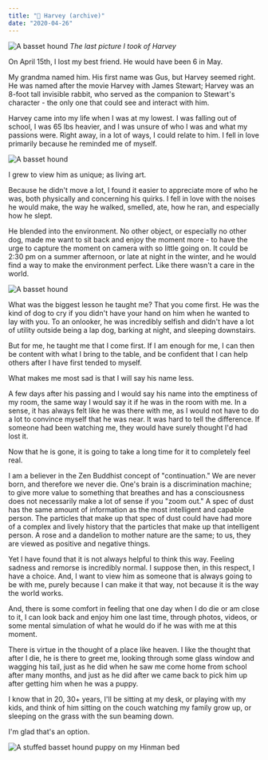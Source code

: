 ```yaml
---
title: "🐶 Harvey (archive)"
date: "2020-04-26"
---
```


![A basset hound](https://assets.website-files.com/5d5daf6d8ec6a150046c9488/5ea61164789969761dd1c435_MVIMG_20200104_114901-min.jpg)
_The last picture I took of Harvey_

On April 15th, I lost my best friend. He would have been 6 in May.‍

My grandma named him. His first name was Gus, but Harvey seemed right. He was named after the movie Harvey with James Stewart; Harvey was an 8-foot tall invisible rabbit, who served as the companion to Stewart's character - the only one that could see and interact with him.‍

Harvey came into my life when I was at my lowest. I was falling out of school, I was 65 lbs heavier, and I was unsure of who I was and what my passions were. Right away, in a lot of ways, I could relate to him. I fell in love primarily because he reminded me of myself.

![A basset hound](https://assets.website-files.com/5d5daf6d8ec6a150046c9488/5ea612cadddc5f674f91c716_IMG_20181217_103316-min-p-2000.jpeg)

I grew to view him as unique; as living art.

Because he didn't move a lot, I found it easier to appreciate more of who he was, both physically and concerning his quirks. I fell in love with the noises he would make, the way he walked, smelled, ate, how he ran, and especially how he slept.

He blended into the environment. No other object, or especially no other dog, made me want to sit back and enjoy the moment more - to have the urge to capture the moment on camera with so little going on. It could be 2:30 pm on a summer afternoon, or late at night in the winter, and he would find a way to make the environment perfect. Like there wasn't a care in the world.

![A basset hound](https://assets.website-files.com/5d5daf6d8ec6a150046c9488/5ea6130a27484bdb61b17b74_Screenshot_20181215-150116_Gallery-min.jpg)

What was the biggest lesson he taught me? That you come first. He was the kind of dog to cry if you didn't have your hand on him when he wanted to lay with you. To an onlooker, he was incredibly selfish and didn't have a lot of utility outside being a lap dog, barking at night, and sleeping downstairs.

But for me, he taught me that I come first. If I am enough for me, I can then be content with what I bring to the table, and be confident that I can help others after I have first tended to myself.

What makes me most sad is that I will say his name less.

A few days after his passing and I would say his name into the emptiness of my room, the same way I would say it if he was in the room with me. In a sense, it has always felt like he was there with me, as I would not have to do a lot to convince myself that he was near. It was hard to tell the difference. If someone had been watching me, they would have surely thought I'd had lost it.

Now that he is gone, it is going to take a long time for it to completely feel real.

I am a believer in the Zen Buddhist concept of "continuation." We are never born, and therefore we never die. One's brain is a discrimination machine; to give more value to something that breathes and has a consciousness does not necessarily make a lot of sense if you "zoom out."  A spec of dust has the same amount of information as the most intelligent and capable person. The particles that make up that spec of dust could have had more of a complex and lively history that the particles that make up that intelligent person. A rose and a dandelion to mother nature are the same; to us, they are viewed as positive and negative things.

Yet I have found that it is not always helpful to think this way. Feeling sadness and remorse is incredibly normal. I suppose then, in this respect, I have a choice. And, I want to view him as someone that is always going to be with me, purely because I can make it that way, not because it is the way the world works.

And, there is some comfort in feeling that one day when I do die or am close to it, I can look back and enjoy him one last time, through photos, videos, or some mental simulation of what he would do if he was with me at this moment.

There is virtue in the thought of a place like heaven. I like the thought that after I die, he is there to greet me, looking through some glass window and wagging his tail, just as he did when he saw me come home from school after many months, and just as he did after we came back to pick him up after getting him when he was a puppy.

I know that in 20, 30+ years, I'll be sitting at my desk, or playing with my kids, and think of him sitting on the couch watching my family grow up, or sleeping on the grass with the sun beaming down.

I'm glad that's an option.

![A stuffed basset hound puppy on my Hinman bed](https://assets.website-files.com/5d5daf6d8ec6a150046c9488/5ea61321088154a6b8bb2de8_IMG_20200426_174416-min-p-2000.jpeg)